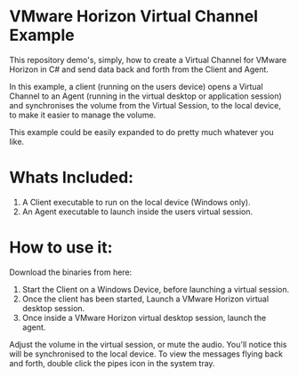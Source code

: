 # VMware Horizon Virtual Channel Example

This repository demo's, simply, how to create a Virtual Channel for VMware Horizon in C# and send data back and forth from the Client and Agent.

In this example, a client (running on the users device) opens a Virtual Channel to an Agent (running in the virtual desktop or application session) and synchronises the volume from the Virtual Session, to the local device, to make it easier to manage the volume.

This example could be easily expanded to do pretty much whatever you like.

# Whats Included:

 1. A Client executable to run on the local device (Windows only).
 2. An Agent executable to launch inside the users virtual session.

# How to use it:

Download the binaries from here:

 1. Start the Client on a Windows Device, before launching a virtual session.
 2. Once the client has been started, Launch a VMware Horizon virtual desktop session.
 3. Once inside a VMware Horizon virtual desktop session, launch the agent.

Adjust the volume in the virtual session, or mute the audio. You'll notice this will be synchronised to the local device.
To view the messages flying back and forth, double click the pipes icon in the system tray.
